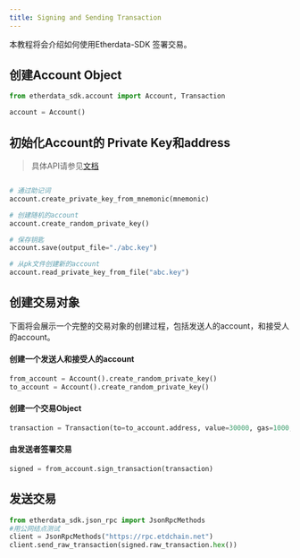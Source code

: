```yaml
---
title: Signing and Sending Transaction
---
```

    
本教程将会介绍如何使用Etherdata-SDK 签署交易。

## 创建Account Object

```python
from etherdata_sdk.account import Account, Transaction

account = Account()
```

## 初始化Account的 Private Key和address

> 具体API请参见[文档](/docs/python/api/etherdata_sdk/account/create)

```python

# 通过助记词
account.create_private_key_from_mnemonic(mnemonic)

# 创建随机的account
account.create_random_private_key()

# 保存钥匙
account.save(output_file="./abc.key")

# 从pk文件创建新的account
account.read_private_key_from_file("abc.key")
```

## 创建交易对象
下面将会展示一个完整的交易对象的创建过程，包括发送人的account，和接受人的account。
 
#### 创建一个发送人和接受人的account

```python
from_account = Account().create_random_private_key()
to_account = Account().create_random_private_key()
```

#### 创建一个交易Object

```python
transaction = Transaction(to=to_account.address, value=30000, gas=1000, gas_price=300, nonce=1)
```

#### 由发送者签署交易

```python
signed = from_account.sign_transaction(transaction)
```


## 发送交易

```python
from etherdata_sdk.json_rpc import JsonRpcMethods
#用公网结点测试
client = JsonRpcMethods("https://rpc.etdchain.net")
client.send_raw_transaction(signed.raw_transaction.hex())
```
